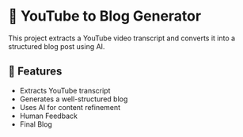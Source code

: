 # 🎥 YouTube to Blog Generator

This project extracts a YouTube video transcript and converts it into a structured blog post using AI.

## 🚀 Features
- Extracts YouTube transcript
- Generates a well-structured blog 
- Uses AI for content refinement
- Human Feedback
- Final Blog


